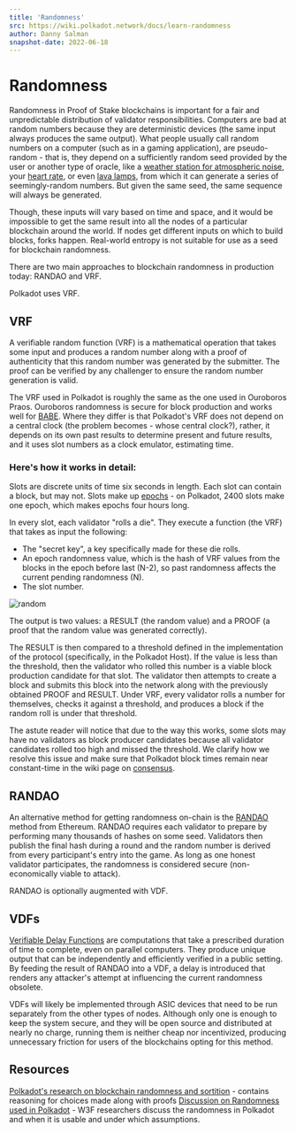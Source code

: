 ```yaml
---
title: 'Randomness'
src: https://wiki.polkadot.network/docs/learn-randomness
author: Danny Salman
snapshot-date: 2022-06-18
---
```


# Randomness
Randomness in Proof of Stake blockchains is important for a fair and unpredictable distribution of validator responsibilities. Computers are bad at random numbers because they are deterministic devices (the same input always produces the same output). What people usually call random numbers on a computer (such as in a gaming application), are pseudo-random - that is, they depend on a sufficiently random seed provided by the user or another type of oracle, like a [weather station for atmospheric noise](https://www.random.org/randomness/), your [heart rate](https://mdpi.altmetric.com/details/47574324), or even [lava lamps](https://en.wikipedia.org/wiki/Lavarand), from which it can generate a series of seemingly-random numbers. But given the same seed, the same sequence will always be generated.

Though, these inputs will vary based on time and space, and it would be impossible to get the same result into all the nodes of a particular blockchain around the world. If nodes get different inputs on which to build blocks, forks happen. Real-world entropy is not suitable for use as a seed for blockchain randomness.

There are two main approaches to blockchain randomness in production today: RANDAO and VRF.

Polkadot uses VRF.

## VRF
A verifiable random function (VRF) is a mathematical operation that takes some input and produces a random number along with a proof of authenticity that this random number was generated by the submitter. The proof can be verified by any challenger to ensure the random number generation is valid.

The VRF used in Polkadot is roughly the same as the one used in Ouroboros Praos. Ouroboros randomness is secure for block production and works well for [BABE](https://wiki.polkadot.network/docs/learn-consensus#BABE). Where they differ is that Polkadot's VRF does not depend on a central clock (the problem becomes - whose central clock?), rather, it depends on its own past results to determine present and future results, and it uses slot numbers as a clock emulator, estimating time.

### Here's how it works in detail:
Slots are discrete units of time six seconds in length. Each slot can contain a block, but may not. Slots make up [epochs](https://wiki.polkadot.network/docs/glossary##epoch) - on Polkadot, 2400 slots make one epoch, which makes epochs four hours long.

In every slot, each validator "rolls a die". They execute a function (the VRF) that takes as input the following:

- The "secret key", a key specifically made for these die rolls.
- An epoch randomness value, which is the hash of VRF values from the blocks in the epoch before last (N-2), so past randomness affects the current pending randomness (N).
- The slot number.

![random](assets/random.jpeg)

The output is two values: a RESULT (the random value) and a PROOF (a proof that the random value was generated correctly).

The RESULT is then compared to a threshold defined in the implementation of the protocol (specifically, in the Polkadot Host). If the value is less than the threshold, then the validator who rolled this number is a viable block production candidate for that slot. The validator then attempts to create a block and submits this block into the network along with the previously obtained PROOF and RESULT. Under VRF, every validator rolls a number for themselves, checks it against a threshold, and produces a block if the random roll is under that threshold.

The astute reader will notice that due to the way this works, some slots may have no validators as block producer candidates because all validator candidates rolled too high and missed the threshold. We clarify how we resolve this issue and make sure that Polkadot block times remain near constant-time in the wiki page on [consensus](https://wiki.polkadot.network/docs/learn-consensus).

## RANDAO
An alternative method for getting randomness on-chain is the [RANDAO](https://github.com/randao/randao) method from Ethereum. RANDAO requires each validator to prepare by performing many thousands of hashes on some seed. Validators then publish the final hash during a round and the random number is derived from every participant's entry into the game. As long as one honest validator participates, the randomness is considered secure (non-economically viable to attack).

RANDAO is optionally augmented with VDF.

## VDFs
[Verifiable Delay Functions](https://vdfresearch.org/) are computations that take a prescribed duration of time to complete, even on parallel computers. They produce unique output that can be independently and efficiently verified in a public setting. By feeding the result of RANDAO into a VDF, a delay is introduced that renders any attacker's attempt at influencing the current randomness obsolete.

VDFs will likely be implemented through ASIC devices that need to be run separately from the other types of nodes. Although only one is enough to keep the system secure, and they will be open source and distributed at nearly no charge, running them is neither cheap nor incentivized, producing unnecessary friction for users of the blockchains opting for this method.

## Resources
[Polkadot's research on blockchain randomness and sortition](https://w3f-research.readthedocs.io/en/latest/polkadot/block-production/Babe.html) - contains reasoning for choices made along with proofs
[Discussion on Randomness used in Polkadot](https://github.com/paritytech/ink/issues/57) - W3F researchers discuss the randomness in Polkadot and when it is usable and under which assumptions.